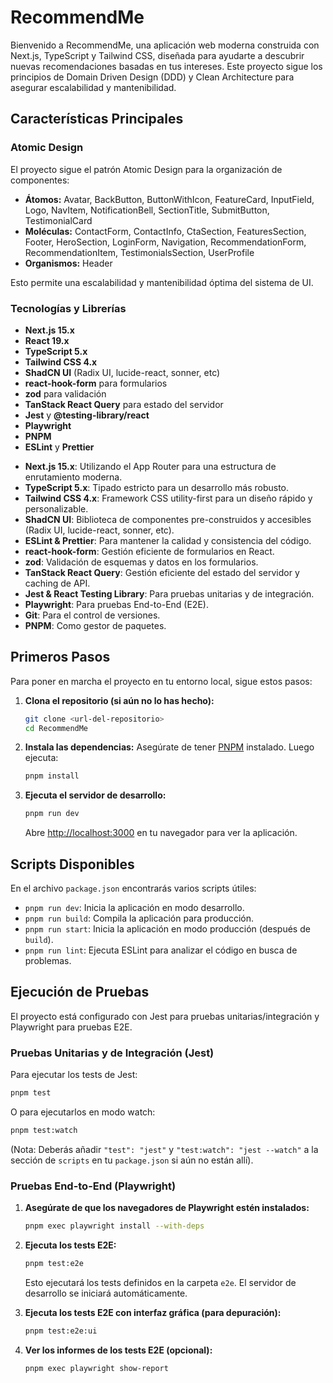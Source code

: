 # RecommendMe

Bienvenido a RecommendMe, una aplicación web moderna construida con Next.js, TypeScript y Tailwind CSS, diseñada para ayudarte a descubrir nuevas recomendaciones basadas en tus intereses. Este proyecto sigue los principios de Domain Driven Design (DDD) y Clean Architecture para asegurar escalabilidad y mantenibilidad.

## Características Principales

### Atomic Design

El proyecto sigue el patrón Atomic Design para la organización de componentes:

- **Átomos:** Avatar, BackButton, ButtonWithIcon, FeatureCard, InputField, Logo, NavItem, NotificationBell, SectionTitle, SubmitButton, TestimonialCard
- **Moléculas:** ContactForm, ContactInfo, CtaSection, FeaturesSection, Footer, HeroSection, LoginForm, Navigation, RecommendationForm, RecommendationItem, TestimonialsSection, UserProfile
- **Organismos:** Header

Esto permite una escalabilidad y mantenibilidad óptima del sistema de UI.

### Tecnologías y Librerías

- **Next.js 15.x**
- **React 19.x**
- **TypeScript 5.x**
- **Tailwind CSS 4.x**
- **ShadCN UI** (Radix UI, lucide-react, sonner, etc)
- **react-hook-form** para formularios
- **zod** para validación
- **TanStack React Query** para estado del servidor
- **Jest** y **@testing-library/react**
- **Playwright**
- **PNPM**
- **ESLint** y **Prettier**

*   **Next.js 15.x**: Utilizando el App Router para una estructura de enrutamiento moderna.
*   **TypeScript 5.x**: Tipado estricto para un desarrollo más robusto.
*   **Tailwind CSS 4.x**: Framework CSS utility-first para un diseño rápido y personalizable.
*   **ShadCN UI**: Biblioteca de componentes pre-construidos y accesibles (Radix UI, lucide-react, sonner, etc).
*   **ESLint & Prettier**: Para mantener la calidad y consistencia del código.
*   **react-hook-form**: Gestión eficiente de formularios en React.
*   **zod**: Validación de esquemas y datos en los formularios.
*   **TanStack React Query**: Gestión eficiente del estado del servidor y caching de API.
*   **Jest & React Testing Library**: Para pruebas unitarias y de integración.
*   **Playwright**: Para pruebas End-to-End (E2E).
*   **Git**: Para el control de versiones.
*   **PNPM**: Como gestor de paquetes.

## Primeros Pasos

Para poner en marcha el proyecto en tu entorno local, sigue estos pasos:

1.  **Clona el repositorio (si aún no lo has hecho):**
    ```bash
    git clone <url-del-repositorio>
    cd RecommendMe
    ```

2.  **Instala las dependencias:**
    Asegúrate de tener [PNPM](https://pnpm.io/installation) instalado. Luego ejecuta:
    ```bash
    pnpm install
    ```

3.  **Ejecuta el servidor de desarrollo:**
    ```bash
    pnpm run dev
    ```
    Abre [http://localhost:3000](http://localhost:3000) en tu navegador para ver la aplicación.

## Scripts Disponibles

En el archivo `package.json` encontrarás varios scripts útiles:

*   `pnpm run dev`: Inicia la aplicación en modo desarrollo.
*   `pnpm run build`: Compila la aplicación para producción.
*   `pnpm run start`: Inicia la aplicación en modo producción (después de `build`).
*   `pnpm run lint`: Ejecuta ESLint para analizar el código en busca de problemas.

## Ejecución de Pruebas

El proyecto está configurado con Jest para pruebas unitarias/integración y Playwright para pruebas E2E.

### Pruebas Unitarias y de Integración (Jest)

Para ejecutar los tests de Jest:

```bash
pnpm test
```

O para ejecutarlos en modo watch:

```bash
pnpm test:watch
```

(Nota: Deberás añadir `"test": "jest"` y `"test:watch": "jest --watch"` a la sección de `scripts` en tu `package.json` si aún no están allí).

### Pruebas End-to-End (Playwright)

1.  **Asegúrate de que los navegadores de Playwright estén instalados:**
    ```bash
    pnpm exec playwright install --with-deps
    ```

2.  **Ejecuta los tests E2E:**
    ```bash
    pnpm test:e2e
    ```
    Esto ejecutará los tests definidos en la carpeta `e2e`. El servidor de desarrollo se iniciará automáticamente.

3.  **Ejecuta los tests E2E con interfaz gráfica (para depuración):**
    ```bash
    pnpm test:e2e:ui
    ```

4.  **Ver los informes de los tests E2E (opcional):**
    ```bash
    pnpm exec playwright show-report
    ```
